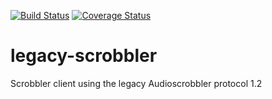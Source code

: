 [![Build Status](https://travis-ci.org/jlieth/legacy-scrobbler.svg?branch=master)](https://travis-ci.org/jlieth/legacy-scrobbler)
[![Coverage Status](https://coveralls.io/repos/github/jlieth/legacy-scrobbler/badge.svg?branch=master)](https://coveralls.io/github/jlieth/legacy-scrobbler?branch=master)

# legacy-scrobbler
Scrobbler client using the legacy Audioscrobbler protocol 1.2
